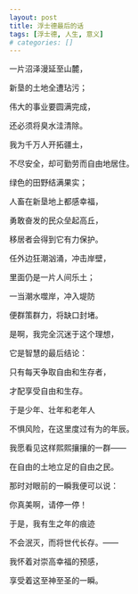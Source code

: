 ```yaml
---
layout: post
title: 浮士德最后的话
tags: [浮士德, 人生, 意义]
# categories: []
---
```


一片沼泽漫延至山麓，

新垦的土地全遭玷污；

伟大的事业要圆满完成，

还必须将臭水洼清除。

我为千万人开拓疆土，

不尽安全，却可勤劳而自由地居住。

绿色的田野结满果实；

人畜在新垦地上都感幸福，

勇敢奋发的民众垒起高丘，

移居者会得到它有力保护。

任外边狂潮汹涌，冲击岸壁，

里面仍是一片人间乐土；

一当潮水噬岸，冲入堤防

便群策群力，将缺口封堵。

是啊，我完全沉迷于这个理想，

它是智慧的最后结论：

只有每天争取自由和生存者，

才配享受自由和生存。

于是少年、壮年和老年人

不惧风险，在这里度过有为的年辰。

我愿看见这样熙熙攘攘的一群——

在自由的土地立足的自由之民。

那时对眼前的一瞬我便可以说：

你真美啊，请停一停！

于是，我有生之年的痕迹

不会泯灭，而将世代长存。——

我怀着对崇高幸福的预感，

享受着这至神至圣的一瞬。
